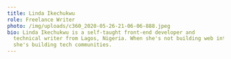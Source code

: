 ```yaml
---
title: Linda Ikechukwu
role: Freelance Writer
photo: /img/uploads/c360_2020-05-26-21-06-06-888.jpeg
bio: Linda Ikechukwu is a self-taught front-end developer and
  technical writer from Lagos, Nigeria. When she's not building web interfaces,
  she's building tech communities.
---
```

